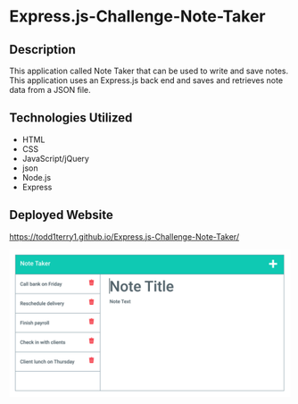 # Express.js-Challenge-Note-Taker


## Description 
This application called Note Taker that can be used to write and save notes. This application uses an Express.js back end and saves and retrieves note data from a JSON file.

## Technologies Utilized

* HTML
* CSS
* JavaScript/jQuery
* json
* Node.js
* Express

## Deployed Website
https://todd1terry1.github.io/Express.js-Challenge-Note-Taker/

![Todd's Team-Profile Generator](assets/images/notes.png)
